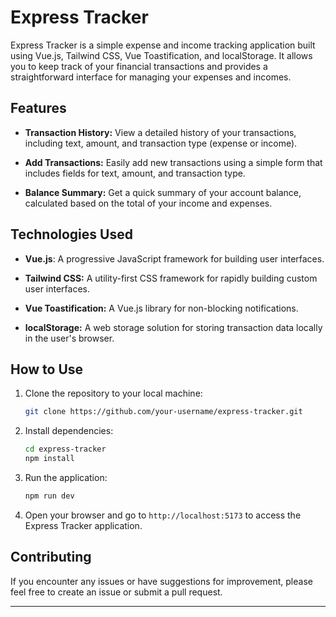 


# Express Tracker

Express Tracker is a simple expense and income tracking application built using Vue.js, Tailwind CSS, Vue Toastification, and localStorage. It allows you to keep track of your financial transactions and provides a straightforward interface for managing your expenses and incomes.

## Features

- **Transaction History:** View a detailed history of your transactions, including text, amount, and transaction type (expense or income).

- **Add Transactions:** Easily add new transactions using a simple form that includes fields for text, amount, and transaction type.

- **Balance Summary:** Get a quick summary of your account balance, calculated based on the total of your income and expenses.

## Technologies Used

- **Vue.js**: A progressive JavaScript framework for building user interfaces.

- **Tailwind CSS:** A utility-first CSS framework for rapidly building custom user interfaces.

- **Vue Toastification:** A Vue.js library for non-blocking notifications.

- **localStorage:** A web storage solution for storing transaction data locally in the user's browser.

## How to Use

1. Clone the repository to your local machine:

    ```bash
    git clone https://github.com/your-username/express-tracker.git
    ```

2. Install dependencies:

    ```bash
    cd express-tracker
    npm install
    

3. Run the application:

    ```bash
    npm run dev
    ```

5. Open your browser and go to `http://localhost:5173` to access the Express Tracker application.


## Contributing

If you encounter any issues or have suggestions for improvement, please feel free to create an issue or submit a pull request.

---

